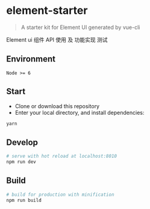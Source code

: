 # element-starter

> A starter kit for Element UI generated by vue-cli

Element ui 组件 API 使用 及 功能实现 测试

## Environment

`Node >= 6`

## Start

 - Clone or download this repository
 - Enter your local directory, and install dependencies:

``` bash
yarn
```

## Develop

``` bash
# serve with hot reload at localhost:8010
npm run dev
```

## Build

``` bash
# build for production with minification
npm run build
```
